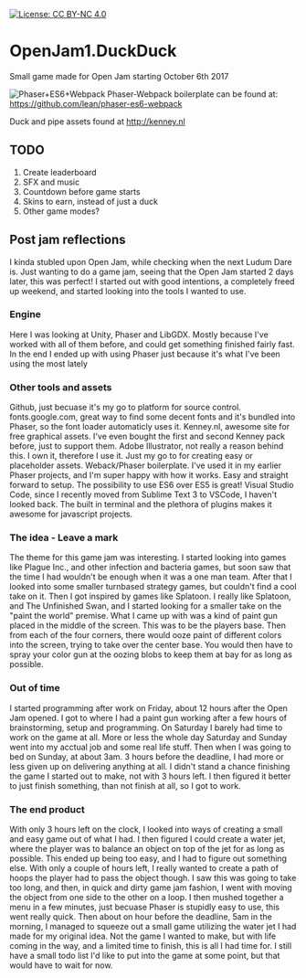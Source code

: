 [![License: CC BY-NC 4.0](https://img.shields.io/badge/License-CC--4--NC-blue.svg)](https://creativecommons.org/licenses/by-nc/4.0/)
# OpenJam1.DuckDuck
Small game made for Open Jam starting October 6th 2017

![Phaser+ES6+Webpack](https://raw.githubusercontent.com/lean/phaser-es6-webpack/master/assets/images/phaser-es6-webpack.jpg)
Phaser-Webpack boilerplate can be found at: https://github.com/lean/phaser-es6-webpack

Duck and pipe assets found at http://kenney.nl

## TODO
1. Create leaderboard
2. SFX and music
3. Countdown before game starts
4. Skins to earn, instead of just a duck
5. Other game modes?

## Post jam reflections
I kinda stubled upon Open Jam, while checking when the next Ludum Dare is. Just wanting to do a game jam, seeing that the Open Jam started 2 days later, this was perfect! I started out with good intentions, a completely freed up weekend, and started looking into the tools I wanted to use.

### Engine
Here I was looking at Unity, Phaser and LibGDX. Mostly because I've worked with all of them before, and could get something finished fairly fast. In the end I ended up with using Phaser just because it's what I've been using the most lately

### Other tools and assets
Github, just becuase it's my go to platform for source control.
fonts.google.com, great way to find some decent fonts and it's bundled into Phaser, so the font loader automaticly uses it.
Kenney.nl, awesome site for free graphical assets. I've even bought the first and second Kenney pack before, just to support them.
Adobe Illustrator, not really a reason behind this. I own it, therefore I use it. Just my go to for creating easy or placeholder assets.
Weback/Phaser boilerplate. I've used it in my earlier Phaser projects, and I'm super happy with how it works. Easy and straight forward to setup. The possibility to use ES6 over ES5 is great!
Visual Studio Code, since I recently moved from Sublime Text 3 to VSCode, I haven't looked back. The built in terminal and the plethora of plugins makes it awesome for javascript projects.

### The idea - Leave a mark
The theme for this game jam was interesting. I started looking into games like Plague Inc., and other infection and bacteria games, but soon saw that the time I had wouldn't be enough when it was a one man team. After that I looked into some smaller turnbased strategy games, but couldn't find a cool take on it. Then I got inspired by games like Splatoon. I really like Splatoon, and The Unfinished Swan, and I started looking for a smaller take on the "paint the world" premise. What I came up with was a kind of paint gun placed in the middle of the screen. This was to be the players base. Then from each of the four corners, there would ooze paint of different colors into the screen, trying to take over the center base. You would then have to spray your color gun at the oozing blobs to keep them at bay for as long as possible.

### Out of time
I started programming after work on Friday, about 12 hours after the Open Jam opened. I got to where I had a paint gun working after a few hours of brainstorming, setup and programming. On Saturday I barely had time to work on the game at all. More or less the whole day Saturday and Sunday went into my acctual job and some real life stuff. Then when I was going to bed on Sunday, at about 3am. 3 hours before the deadline, I had more or less given up on delivering anything at all. I didn't stand a chance finishing the game I started out to make, not with 3 hours left. I then figured it better to just finish something, than not finish at all, so I got to work.

### The end product
With only 3 hours left on the clock, I looked into ways of creating a small and easy game out of what I had. I then figured I could create a water jet, where the player was to balance an object on top of the jet for as long as possible. This ended up being too easy, and I had to figure out something else. With only a couple of hours left, I really wanted to create a path of hoops the player had to pass the object though. I saw this was going to take too long, and then, in quick and dirty game jam fashion, I went with moving the object from one side to the other on a loop. I then mushed together a menu in a few minutes, just becuase Phaser is stupidly easy to use, this went really quick. Then about on hour before the deadline, 5am in the morning, I managed to squeeze out a small game utilizing the water jet I had made for my original idea. Not the game I wanted to make, but with life coming in the way, and a limited time to finish, this is all I had time for. I still have a small todo list I'd like to put into the game at some point, but that would have to wait for now.
